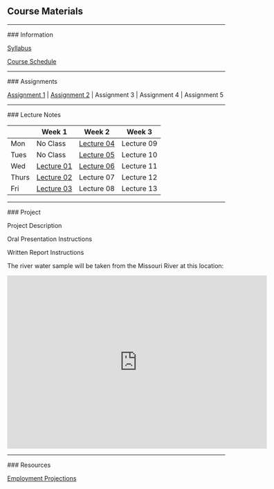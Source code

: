 ## Course Materials
<hr>
### Information

[Syllabus](/docs/Syllabus.pdf)

[Course Schedule](/docs/CourseSchedule.pdf)


<hr>
### Assignments

[Assignment 1](/docs/Assignment01.pdf) | [Assignment 2](/docs/Assignment02.pdf) | Assignment 3 | Assignment 4 | Assignment 5


<hr>
### Lecture Notes

|      | Week 1                                   | Week 2                                  | Week 3        |
|------|------------------------------------------|-----------------------------------------|---------------|
|Mon   | No Class                                 | [Lecture 04](/lec/04-WaterQuality.pdf)  | Lecture 09    |
|Tues  | No Class                                 | [Lecture 05](/lec/05-Watershed.pdf)     | Lecture 10    |
|Wed   | [Lecture 01](/lec/01-Intro.pdf)          | [Lecture 06](/lec/06-GreatLakes.pdf)    | Lecture 11    |
|Thurs | [Lecture 02](/lec/02-WaterOverview.pdf)  | Lecture 07                              | Lecture 12    |
|Fri   | [Lecture 03](/lec/03-WaterCycle.pdf)     | Lecture 08                              | Lecture 13    |


<hr>
### Project

Project Description

Oral Presentation Instructions

Written Report Instructions

The river water sample will be taken from the Missouri River at this location:
<iframe src="https://www.google.com/maps/embed?pb=!1m18!1m12!1m3!1d24305.375723723115!2d-96.99882763233053!3d42.76701038485986!2m3!1f0!2f0!3f0!3m2!1i1024!2i768!4f13.1!3m3!1m2!1s0x0%3A0xc479235af54e1bf9!2sClay+County+Boat+Ramp%2C+Canoe+Takeout!5e1!3m2!1sen!2sus!4v1496106414767" width="600" height="400" frameborder="0" style="border:0" allowfullscreen></iframe>

<hr>
### Resources

[Employment Projections](/docs/EmploymentProjections.pdf)





